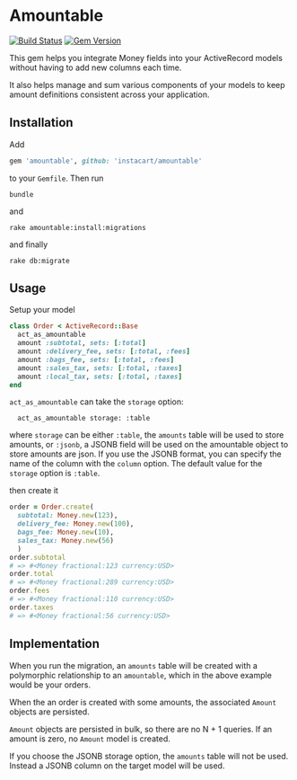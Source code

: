 # Amountable

[![Build Status](https://travis-ci.org/instacart/amountable.svg?branch=master)](https://travis-ci.org/instacart/amountable)
[![Gem Version](https://badge.fury.io/rb/amountable.svg)](https://badge.fury.io/rb/amountable)

This gem helps you integrate Money fields into your ActiveRecord models without having to add new columns each time.

It also helps manage and sum various components of your models to keep amount definitions consistent across your application.

## Installation

Add

```ruby
gem 'amountable', github: 'instacart/amountable'
```

to your `Gemfile`. Then run

```shell
bundle
```

and

```shell
rake amountable:install:migrations
```

and finally

```shell
rake db:migrate
```

## Usage

Setup your model

```ruby
class Order < ActiveRecord::Base
  act_as_amountable
  amount :subtotal, sets: [:total]
  amount :delivery_fee, sets: [:total, :fees]
  amount :bags_fee, sets: [:total, :fees]
  amount :sales_tax, sets: [:total, :taxes]
  amount :local_tax, sets: [:total, :taxes]
end
```

`act_as_amountable` can take the `storage` option:

```
  act_as_amountable storage: :table
```

where `storage` can be either `:table`, the `amounts` table will be used to store amounts, or `:jsonb`, a JSONB field will be used on the amountable object to store amounts are json. If you use the JSONB format, you can specify the name of the column with the `column` option. The default value for the `storage` option is `:table`.

then create it

```ruby
order = Order.create(
  subtotal: Money.new(123),
  delivery_fee: Money.new(100),
  bags_fee: Money.new(10),
  sales_tax: Money.new(56)
  )
order.subtotal
# => #<Money fractional:123 currency:USD>
order.total
# => #<Money fractional:289 currency:USD>
order.fees
# => #<Money fractional:110 currency:USD>
order.taxes
# => #<Money fractional:56 currency:USD>
```

## Implementation

When you run the migration, an `amounts` table will be created with a polymorphic relationship to an `amountable`, which in the above example would be your orders.

When the an order is created with some amounts, the associated `Amount` objects are persisted.

`Amount` objects are persisted in bulk, so there are no N + 1 queries. If an amount is zero, no `Amount` model is created.

If you choose the JSONB storage option, the `amounts` table will not be used. Instead a JSONB column on the target model will be used.
